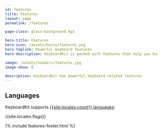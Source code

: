 ```yaml
---
id: features
title: Features
layout: page
permalink: /features

page-class: glass-background bg3

hero-title: Features
hero-icon: /assets/heros/features.png
hero-tagline: Powerful keyboard features
hero-description: KeyboardKit is packed with features that help you build amazing keyboards.

image: /assets/headers/features.jpg
image-show: 0

description: KeyboardKit has powerful keyboard-related features
---
```


## Languages

KeyboardKit supports [{{site.locales.count}} languages](/locales):

{{site.locales.flags}}

{% include features-footer.html %}